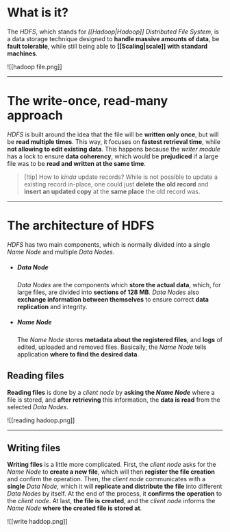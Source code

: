 # What is it?

The *HDFS*, which stands for *[[Hadoop|Hadoop]] Distributed File System*, is a data storage technique designed to **handle massive amounts of data**, be **fault tolerable**, while still being able to **[[Scaling|scale]] with standard machines**.

![[hadoop file.png]]
___
# The write-once, read-many approach

*HDFS* is built around the idea that the file will be **written only once**, but will be **read multiple times**. This way, it focuses on **fastest retrieval time**, while **not allowing to edit existing data**. 
This happens because the *writer module* has a lock to ensure **data coherency**, which would be **prejudiced** if a large file was to be **read and written at the same time**.

>[!tip] How to *kinda* update records?
>  While is not possible to update a existing record in-place, one could just **delete the old record** and **insert an updated copy** at the **same place** the old record was.

___
# The architecture of HDFS

*HDFS* has two main components, which is normally divided into a single *Name Node* and multiple *Data Nodes*.

- ##### Data Node
	*Data Nodes* are the components which **store the actual data**, which, for large files, are divided into **sections of 128 MB**. *Data Nodes* also **exchange information between themselves** to ensure correct **data replication** and integrity. 

- ##### Name Node
	The *Name Node* stores **metadata about the registered files**, and **logs** of edited, uploaded and removed files. Basically, the *Name Node* tells application **where to find the desired data**.

## Reading files

**Reading files** is done by a *client node* by **asking the *Name Node*** where a file is stored, and **after retrieving** this information, the **data is read** from 
the selected *Data Nodes*.

![[reading hadoop.png]]
___
## Writing files

**Writing files** is a little more complicated. First, the *client node* asks for the *Name Node* to **create a new file**, which will then **register the file creation** and confirm the operation.
Then, the *client node* communicates with a **single** *Data Node*, which it will **replicate and distribute the file** into different *Data Nodes* by itself. At the end of the process, it **confirms the operation** to the *client node*.
At last, **the file is created**, and the *client node* informs the *Name Node* **where the created file is stored at**.

![[write haddop.png]]